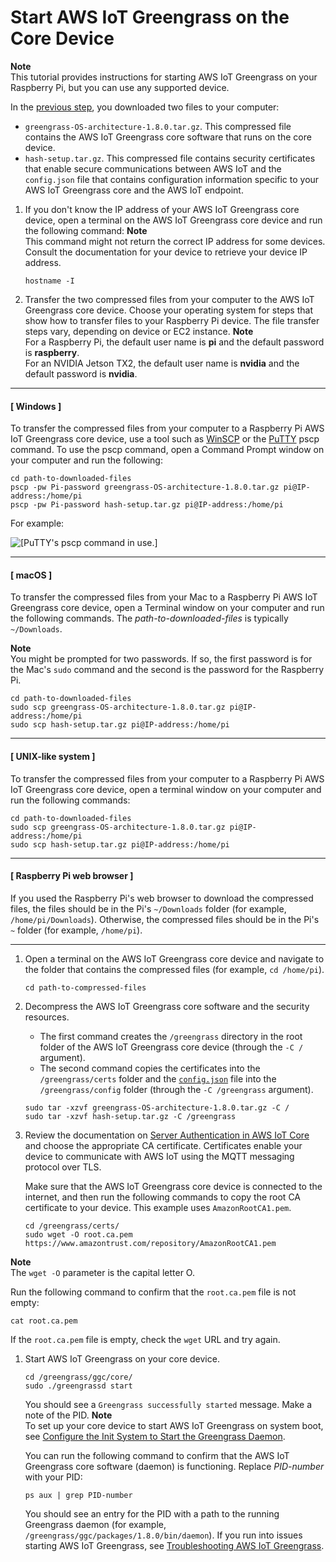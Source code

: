 # Start AWS IoT Greengrass on the Core Device<a name="gg-device-start"></a>

**Note**  
This tutorial provides instructions for starting AWS IoT Greengrass on your Raspberry Pi, but you can use any supported device\.

In the [previous step](gg-config.md#gg-core-download), you downloaded two files to your computer:
+ `greengrass-OS-architecture-1.8.0.tar.gz`\. This compressed file contains the AWS IoT Greengrass core software that runs on the core device\.
+ `hash-setup.tar.gz`\. This compressed file contains security certificates that enable secure communications between AWS IoT and the `config.json` file that contains configuration information specific to your AWS IoT Greengrass core and the AWS IoT endpoint\.

1. If you don't know the IP address of your AWS IoT Greengrass core device, open a terminal on the AWS IoT Greengrass core device and run the following command:
**Note**  
This command might not return the correct IP address for some devices\. Consult the documentation for your device to retrieve your device IP address\.

   ```
   hostname -I
   ```

1. Transfer the two compressed files from your computer to the AWS IoT Greengrass core device\. Choose your operating system for steps that show how to transfer files to your Raspberry Pi device\. The file transfer steps vary, depending on device  or EC2 instance\.
**Note**  
For a Raspberry Pi, the default user name is **pi** and the default password is **raspberry**\.  
For an NVIDIA Jetson TX2, the default user name is **nvidia** and the default password is **nvidia**\.

------
#### [ Windows ]

   To transfer the compressed files from your computer to a Raspberry Pi AWS IoT Greengrass core device, use a tool such as [WinSCP](https://winscp.net/eng/download.php) or the [PuTTY](https://www.chiark.greenend.org.uk/~sgtatham/putty/latest.html) pscp command\. To use the pscp command, open a Command Prompt window on your computer and run the following:

   ```
   cd path-to-downloaded-files
   pscp -pw Pi-password greengrass-OS-architecture-1.8.0.tar.gz pi@IP-address:/home/pi
   pscp -pw Pi-password hash-setup.tar.gz pi@IP-address:/home/pi
   ```

   For example:

![\[PuTTY's pscp command in use.\]](http://docs.aws.amazon.com/greengrass/latest/developerguide/images/gg-get-started-009.5.png)

------
#### [ macOS ]

   To transfer the compressed files from your Mac to a Raspberry Pi AWS IoT Greengrass core device, open a Terminal window on your computer and run the following commands\. The *path\-to\-downloaded\-files* is typically `~/Downloads`\.

**Note**  
You might be prompted for two passwords\. If so, the first password is for the Mac's `sudo` command and the second is the password for the Raspberry Pi\.

   ```
   cd path-to-downloaded-files
   sudo scp greengrass-OS-architecture-1.8.0.tar.gz pi@IP-address:/home/pi
   sudo scp hash-setup.tar.gz pi@IP-address:/home/pi
   ```

------
#### [ UNIX\-like system ]

   To transfer the compressed files from your computer to a Raspberry Pi AWS IoT Greengrass core device, open a terminal window on your computer and run the following commands:

   ```
   cd path-to-downloaded-files
   sudo scp greengrass-OS-architecture-1.8.0.tar.gz pi@IP-address:/home/pi
   sudo scp hash-setup.tar.gz pi@IP-address:/home/pi
   ```

------
#### [ Raspberry Pi web browser ]

   If you used the Raspberry Pi's web browser to download the compressed files, the files should be in the Pi's `~/Downloads` folder \(for example, `/home/pi/Downloads`\)\. Otherwise, the compressed files should be in the Pi's `~` folder \(for example, `/home/pi`\)\.

------

1. Open a terminal on the AWS IoT Greengrass core device and navigate to the folder that contains the compressed files \(for example, `cd /home/pi`\)\.

   ```
   cd path-to-compressed-files
   ```

1. Decompress the AWS IoT Greengrass core software and the security resources\.
   + The first command creates the `/greengrass` directory in the root folder of the AWS IoT Greengrass core device \(through the `-C /` argument\)\.
   + The second command copies the certificates into the `/greengrass/certs` folder and the [`config.json`](gg-core.md#config-json) file into the `/greengrass/config` folder \(through the `-C /greengrass` argument\)\.

   ```
   sudo tar -xzvf greengrass-OS-architecture-1.8.0.tar.gz -C /
   sudo tar -xzvf hash-setup.tar.gz -C /greengrass
   ```

1. Review the documentation on [Server Authentication in AWS IoT Core](https://docs.aws.amazon.com/iot/latest/developerguide/managing-device-certs.html) and choose the appropriate CA certificate\. Certificates enable your device to communicate with AWS IoT using the MQTT messaging protocol over TLS\.

   Make sure that the AWS IoT Greengrass core device is connected to the internet, and then run the following commands to copy the root CA certificate to your device\. This example uses `AmazonRootCA1.pem`\.

   ```
   cd /greengrass/certs/
   sudo wget -O root.ca.pem https://www.amazontrust.com/repository/AmazonRootCA1.pem
   ```
**Note**  
The `wget -O` parameter is the capital letter O\.

   Run the following command to confirm that the `root.ca.pem` file is not empty:

   ```
   cat root.ca.pem
   ```

   If the `root.ca.pem` file is empty, check the `wget` URL and try again\.

1. Start AWS IoT Greengrass on your core device\.

   ```
   cd /greengrass/ggc/core/
   sudo ./greengrassd start
   ```

   You should see a `Greengrass successfully started` message\. Make a note of the PID\.
**Note**  
To set up your core device to start AWS IoT Greengrass on system boot, see [Configure the Init System to Start the Greengrass Daemon](gg-core.md#start-on-boot)\.

   You can run the following command to confirm that the AWS IoT Greengrass core software \(daemon\) is functioning\. Replace *PID\-number* with your PID:

   ```
   ps aux | grep PID-number
   ```

   You should see an entry for the PID with a path to the running Greengrass daemon \(for example, `/greengrass/ggc/packages/1.8.0/bin/daemon`\)\. If you run into issues starting AWS IoT Greengrass, see [Troubleshooting AWS IoT Greengrass](gg-troubleshooting.md)\.